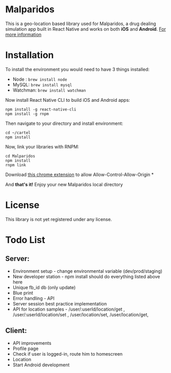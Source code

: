 Malparidos
======

This is a geo-location based library used for Malparidos, a drug dealing simulation app built in React Native and works on both **iOS** and **Android**.
[For more information](https://www.malparidos.com/)

Installation
======

To install the environment you would need to have 3 things installed:

* Node : `brew install node`
* MySQL: `brew install mysql`
* Watchman: `brew install watchman`

Now install React Native CLI to build iOS and Android apps:
```
npm install -g react-native-cli
npm install -g rnpm
```

Then navigate to your directory and install environment:
```
cd ~/cartel
npm install
```

Now, link your libraries with RNPM:
```
cd Malparidos
npm install
rnpm link
```

Download [this chrome extension](https://chrome.google.com/webstore/detail/allow-control-allow-origi/nlfbmbojpeacfghkpbjhddihlkkiljbi?hl=en) to allow Allow-Control-Allow-Origin *

And **that's it!** Enjoy your new Malparidos local directory

License
======
This library is not yet registered under any license.


Todo List
======

## Server:


* Environment setup - change environmental variable (dev/prod/staging)
* New developer station - npm install should do everything listed above here
* Unique fb_id db (only update)
* Blue print
* Error handling - API
* Server session best practice implementation
* API for location samples - /user/:userId/location/get , /user/:userId/location/set , /user/location/set, /user/location/get,


## Client:

* API improvements
* Profile page
* Check if user is logged-in, route him to homescreen
* Location
* Start Android development
